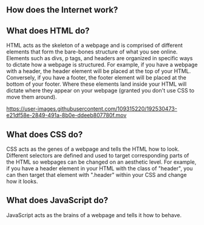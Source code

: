 ## How does the Internet work?

## What does HTML do?
HTML acts as the skeleton of a webpage and is comprised of different elements that form the bare-bones structure of what you see online. Elements such as divs, p tags, and headers are organized in specific ways to dictate how a webpage is structured. For example, if you have a webpage with a header, the header element will be placed at the top of your HTML. Conversely, if you have a footer, the footer element will be placed at the bottom of your footer. Where these elements land inside your HTML will dictate where they appear on your webpage (granted you don't use CSS to move them around).

https://user-images.githubusercontent.com/109315220/192530473-e21df58e-2849-491a-8b0e-ddeeb807780f.mov

## What does CSS do?
CSS acts as the genes of a webpage and tells the HTML how to look. Different selectors are defined and used to target corresponding parts of the HTML so webpages can be changed on an aesthetic level. For example, if you have a header element in your HTML with the class of "header", you can then target that element with ".header" within your CSS and change how it looks. 

## What does JavaScript do?
JavaScript acts as the brains of a webpage and tells it how to behave. 
